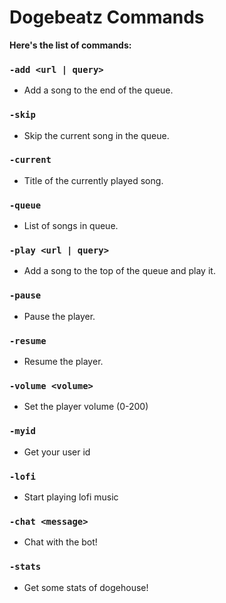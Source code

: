 # Dogebeatz Commands

**Here's the list of commands:**

### `-add <url | query>`

- Add a song to the end of the queue.

### `-skip`

-	Skip the current song in the queue.

### `-current`

-	Title of the currently played song.

### `-queue`

-	List of songs in queue.

### `-play <url | query>`

-	Add a song to the top of the queue and play it.

### `-pause`

-	Pause the player.

### `-resume`

-	Resume the player.

### `-volume <volume>`

-	Set the player volume (0-200)

### `-myid`

-	Get your user id

### `-lofi`

-	Start playing lofi music

### `-chat <message> `

-	Chat with the bot!

### `-stats`

-	Get some stats of dogehouse!
